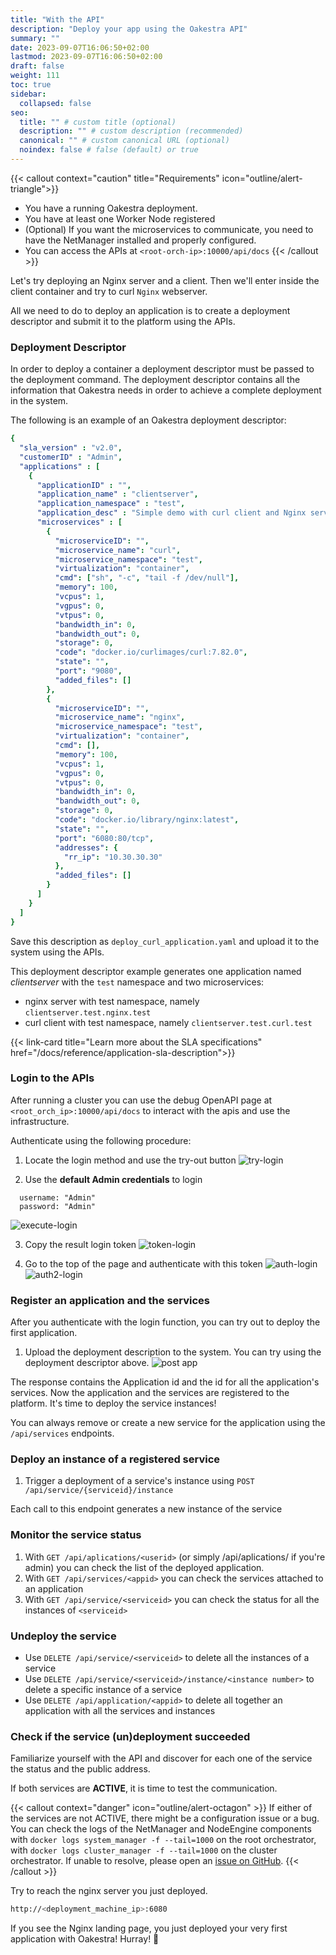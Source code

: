 ```yaml
---
title: "With the API"
description: "Deploy your app using the Oakestra API"
summary: ""
date: 2023-09-07T16:06:50+02:00
lastmod: 2023-09-07T16:06:50+02:00
draft: false
weight: 111
toc: true
sidebar:
  collapsed: false
seo:
  title: "" # custom title (optional)
  description: "" # custom description (recommended)
  canonical: "" # custom canonical URL (optional)
  noindex: false # false (default) or true
---
```


{{< callout context="caution" title="Requirements" icon="outline/alert-triangle">}}
- You have a running Oakestra deployment.
- You have at least one Worker Node registered
- (Optional) If you want the microservices to communicate, you need to have the NetManager installed and properly configured.
- You can access the APIs at `<root-orch-ip>:10000/api/docs`
{{< /callout >}}

Let's try deploying an Nginx server and a client. Then we'll enter inside the client container and try to curl `Nginx` webserver.

All we need to do to deploy an application is to create a deployment descriptor and submit it to the platform using the APIs.

### Deployment Descriptor

In order to deploy a container a deployment descriptor must be passed to the deployment command.
The deployment descriptor contains all the information that Oakestra needs in order to achieve a complete
deployment in the system.

The following is an example of an Oakestra deployment descriptor:

```yaml {title="deploy_curl_application.yaml"}
{
  "sla_version" : "v2.0",
  "customerID" : "Admin",
  "applications" : [
    {
      "applicationID" : "",
      "application_name" : "clientserver",
      "application_namespace" : "test",
      "application_desc" : "Simple demo with curl client and Nginx server",
      "microservices" : [
        {
          "microserviceID": "",
          "microservice_name": "curl",
          "microservice_namespace": "test",
          "virtualization": "container",
          "cmd": ["sh", "-c", "tail -f /dev/null"],
          "memory": 100,
          "vcpus": 1,
          "vgpus": 0,
          "vtpus": 0,
          "bandwidth_in": 0,
          "bandwidth_out": 0,
          "storage": 0,
          "code": "docker.io/curlimages/curl:7.82.0",
          "state": "",
          "port": "9080",
          "added_files": []
        },
        {
          "microserviceID": "",
          "microservice_name": "nginx",
          "microservice_namespace": "test",
          "virtualization": "container",
          "cmd": [],
          "memory": 100,
          "vcpus": 1,
          "vgpus": 0,
          "vtpus": 0,
          "bandwidth_in": 0,
          "bandwidth_out": 0,
          "storage": 0,
          "code": "docker.io/library/nginx:latest",
          "state": "",
          "port": "6080:80/tcp",
          "addresses": {
            "rr_ip": "10.30.30.30"
          },
          "added_files": []
        }
      ]
    }
  ]
}
```

Save this description as `deploy_curl_application.yaml` and upload it to the system using the APIs.

This deployment descriptor example generates one application named *clientserver* with the `test` namespace and two microservices:
- nginx server with test namespace, namely `clientserver.test.nginx.test`
- curl client with test namespace, namely `clientserver.test.curl.test`

{{< link-card title="Learn more about the SLA specifications" href="/docs/reference/application-sla-description">}}

### Login to the APIs

After running a cluster you can use the debug OpenAPI page at `<root_orch_ip>:10000/api/docs` to interact with the apis and use the infrastructure.

Authenticate using the following procedure:

1. Locate the login method and use the try-out button
![try-login](login-try.png)

2. Use the **default Admin credentials** to login
```
  username: "Admin"
  password: "Admin"
```
![execute-login](login-execute.png)

3. Copy the result login token
![token-login](login-token-copy.png)

4. Go to the top of the page and authenticate with this token
![auth-login](authorize.png)
![auth2-login](authorize-2.png)

### Register an application and the services
After you authenticate with the login function, you can try out to deploy the first application.

1. Upload the deployment description to the system. You can try using the deployment descriptor above.
![post app](post-app.png)

The response contains the Application id and the id for all the application's services. Now the application and the services are registered to the platform. It's time to deploy the service instances!

You can always remove or create a new service for the application using the `/api/services` endpoints.

### Deploy an instance of a registered service

1. Trigger a deployment of a service's instance using `POST /api/service/{serviceid}/instance`

Each call to this endpoint generates a new instance of the service

### Monitor the service status

1. With `GET /api/aplications/<userid>` (or simply /api/aplications/ if you're admin) you can check the list of the deployed application.
2. With `GET /api/services/<appid>` you can check the services attached to an application
3. With `GET /api/service/<serviceid>` you can check the status for all the instances of `<serviceid>`

### Undeploy the service

- Use `DELETE /api/service/<serviceid>` to delete all the instances of a service
- Use `DELETE /api/service/<serviceid>/instance/<instance number>` to delete a specific instance of a service
- Use `DELETE /api/application/<appid>` to delete all together an application with all the services and instances

### Check if the service (un)deployment succeeded

Familiarize yourself with the API and discover for each one of the service the status and the public address.

If both services are **ACTIVE**, it is time to test the communication.

{{< callout context="danger" icon="outline/alert-octagon" >}} If either of the services are not ACTIVE, there might be a configuration issue or a bug. You can check the logs of the NetManager and NodeEngine components with `docker logs system_manager -f --tail=1000` on the root orchestrator, with `docker logs cluster_manager -f --tail=1000` on the cluster orchestrator. If unable to resolve, please open an [issue on GitHub](https://github.com/oakestra/oakestra/issues/new/choose). {{< /callout >}}

Try to reach the nginx server you just deployed.

```bash
http://<deployment_machine_ip>:6080
```

If you see the Nginx landing page, you just deployed your very first application with Oakestra! Hurray! 🎉

<!-- If you want to try the semantic addressing, move into the worker node hosting the client and use the following command to log into the container.

```bash
sudo ctr -n edge.io task exec --exec-id term1 Client.default.client.default /bin/sh
```

Once we are inside our client, we can curl the Nginx server and check if everything works.

```bash
curl 10.30.30.30
```

Note that this address is the one we specified in the Nginx's deployment descriptor. -->

